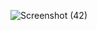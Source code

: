 ![Screenshot (42)](https://github.com/kalyaniho/registration-form/assets/140436436/5e2e4526-63da-4fbb-9a2b-d71a150e06f0)
